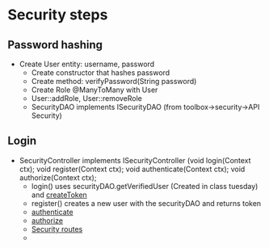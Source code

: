 # Security steps
## Password hashing
- Create User entity: username, password
  - Create constructor that hashes password
  - Create method: verifyPassword(String password)
  - Create Role @ManyToMany with User
  - User::addRole, User::removeRole
  - SecurityDAO implements ISecurityDAO (from toolbox->security->API Security)
## Login
- SecurityController implements ISecurityController (void login(Context ctx); void register(Context ctx); void authenticate(Context ctx); void authorize(Context ctx);
  - login() uses securityDAO.getVerifiedUser (Created in class tuesday) and [createToken](https://gist.github.com/Thomas-Hartmann/9e976318d148bb4699ddc73739d7429a)
  - register() creates a new user with the securityDAO and returns token
  - [authenticate](https://gist.github.com/Thomas-Hartmann/87f5c32075b3514b591d970cf6f76c49)
  - [authorize](https://gist.github.com/Thomas-Hartmann/a08c0e6ef3e543c27d003cc26e560d1c)
  - [Security routes](https://gist.github.com/Thomas-Hartmann/9dd18a585f2f103ed064cfe4b9c058aa)
  - 